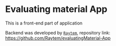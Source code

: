 # Evaluating material App
This is a front-end part of application

Backend was developed by [`Raytem`](https://github.com/Raytem/evaluatingMaterial-App), repository link:
https://github.com/Raytem/evaluatingMaterial-App